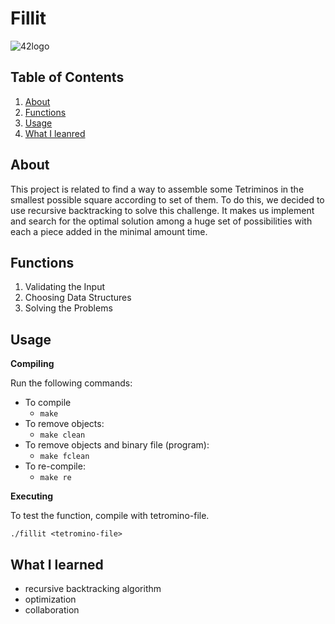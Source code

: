 # Fillit

![42logo](https://upload.wikimedia.org/wikipedia/commons/thumb/8/8d/42_Logo.svg/240px-42_Logo.svg.png)

## Table of Contents

1. [About](#about-fillit)
2. [Functions](#functions)
3. [Usage](#usage)
4. [What I leanred](#whatILeanred)

## About <a name="about-fillit"></a>

This project is related to find a way to assemble some Tetriminos in the smallest possible square according to set of them. To do this, we decided to use recursive backtracking to solve this challenge. It makes us implement and search for the optimal solution among a huge set of possibilities with each a piece added in the minimal amount time.

## Functions <a name="functions"></a>

1. Validating the Input
2. Choosing Data Structures
3. Solving the Problems

## Usage <a name="usage"></a>

**Compiling**

Run the following commands:

-   To compile
    -   `make`
-   To remove objects:
    -   `make clean`
-   To remove objects and binary file (program):
    -   `make fclean`
-   To re-compile:
    -   `make re`

**Executing**

To test the function, compile with tetromino-file.

`./fillit <tetromino-file>`

## What I learned <a name="whatILeanred"></a>

-   recursive backtracking algorithm
-   optimization
-   collaboration
